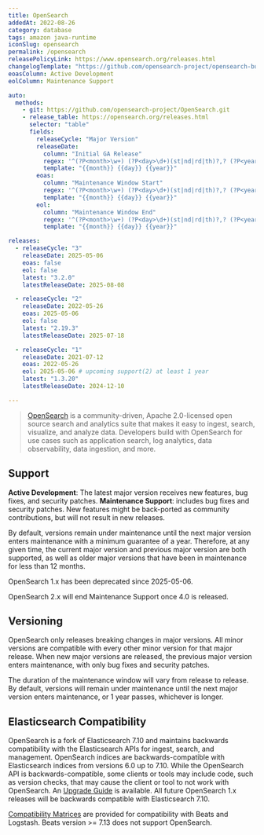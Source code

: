 ```yaml
---
title: OpenSearch
addedAt: 2022-08-26
category: database
tags: amazon java-runtime
iconSlug: opensearch
permalink: /opensearch
releasePolicyLink: https://www.opensearch.org/releases.html
changelogTemplate: "https://github.com/opensearch-project/opensearch-build/blob/main/release-notes/opensearch-release-notes-__LATEST__.md"
eoasColumn: Active Development
eolColumn: Maintenance Support

auto:
  methods:
    - git: https://github.com/opensearch-project/OpenSearch.git
    - release_table: https://opensearch.org/releases.html
      selector: "table"
      fields:
        releaseCycle: "Major Version"
        releaseDate:
          column: "Initial GA Release"
          regex: '^(?P<month>\w+) (?P<day>\d+)(st|nd|rd|th)?,? (?P<year>\d{4}).*$'
          template: "{{month}} {{day}} {{year}}"
        eoas:
          column: "Maintenance Window Start"
          regex: '^(?P<month>\w+) (?P<day>\d+)(st|nd|rd|th)?,? (?P<year>\d{4}).*$'
          template: "{{month}} {{day}} {{year}}"
        eol:
          column: "Maintenance Window End"
          regex: '^(?P<month>\w+) (?P<day>\d+)(st|nd|rd|th)?,? (?P<year>\d{4}).*$'
          template: "{{month}} {{day}} {{year}}"

releases:
  - releaseCycle: "3"
    releaseDate: 2025-05-06
    eoas: false
    eol: false
    latest: "3.2.0"
    latestReleaseDate: 2025-08-08

  - releaseCycle: "2"
    releaseDate: 2022-05-26
    eoas: 2025-05-06
    eol: false
    latest: "2.19.3"
    latestReleaseDate: 2025-07-18

  - releaseCycle: "1"
    releaseDate: 2021-07-12
    eoas: 2022-05-26
    eol: 2025-05-06 # upcoming support(2) at least 1 year
    latest: "1.3.20"
    latestReleaseDate: 2024-12-10

---
```


> [OpenSearch](https://opensearch.org/) is a community-driven, Apache 2.0-licensed open source
> search and analytics suite that makes it easy to ingest, search, visualize, and analyze data.
> Developers build with OpenSearch for use cases such as application search, log analytics, data
> observability, data ingestion, and more.

## Support

**Active Development**: The latest major version receives new features, bug fixes, and security patches.
**Maintenance Support**: includes bug fixes and security patches. New features might be back-ported as
community contributions, but will not result in new releases.

By default, versions remain under maintenance until the next major version enters maintenance with
a minimum guarantee of a year. Therefore, at any given time, the current major version and previous
major version are both supported, as well as older major versions that have been in maintenance
for less than 12 months.

OpenSearch 1.x has been deprecated since 2025-05-06.

OpenSearch 2.x will end Maintenance Support once 4.0 is released.

## Versioning

OpenSearch only releases breaking changes in major versions. All minor versions are compatible with
every other minor version for that major release. When new major versions are released, the previous
major version enters maintenance, with only bug fixes and security patches.

The duration of the maintenance window will vary from release to release. By default, versions will
remain under maintenance until the next major version enters maintenance, or 1 year passes,
whichever is longer.

## Elasticsearch Compatibility

OpenSearch is a fork of Elasticsearch 7.10 and maintains backwards compatibility with the
Elasticsearch APIs for ingest, search, and management. OpenSearch indices are backwards-compatible
with Elasticsearch indices from versions 6.0 up to 7.10. While the OpenSearch API is
backwards-compatible, some clients or tools may include code, such as version checks, that may
cause the client or tool to not work with OpenSearch. An [Upgrade Guide](https://opensearch.org/faq/#q3.1)
is available. All future OpenSearch 1.x releases will be backwards compatible with Elasticsearch
7.10.

[Compatibility Matrices](https://opensearch.org/docs/latest/clients/agents-and-ingestion-tools/index/#compatibility-matrices)
are provided for compatibility with Beats and Logstash. Beats version >= 7.13 does not support
OpenSearch.

